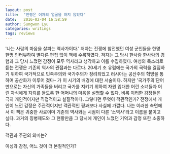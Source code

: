```yaml
---
layout: post
title:  "전쟁은 여자의 얼굴을 하지 않았다"
date:   2016-02-04 16:58:59
author: Sungwon Lyu
categories: writings
tags: reviews
---
```

 '나는 사람의 마음을 살피는 역사가이다.' 저자는 전쟁에 참전했던 여성 군인들을 한명 한명 인터뷰하여 별다른 편집 없이 책에 수록하였다. 저자는 그 당시 한사람 한사람의 경험과 그 당시 느꼈던 감정이 모두 역사라고 생각하고 이를 수집하였다. 여성의 목소리로 듣는 전쟁은 기존의 역사의 관점과는 다르다. 20세기 초 유럽에는 국가의 국력을 결집하기 위하여 국가적으로 민족주의와 국가주의가 장려되었고 러시아는 공산주의 혁명을 통하여 공산화가 이루어 졌다- 가 이 시기의 배경에 대한 서술이다. 하지만 '국가주의'단어 만으로는 자신의 가족들을 버리고 국가를 지키기 위하여 자원 입대한 어린 소녀들과 어린 자식에게 지뢰를 들도록 한 어머니의 마음을 설명할 수 없다. 비록 이러한 감정들은 극히 개인적이지만 직접적이고 실질적이다. 그렇다면 무엇이 객관적인가? 전쟁에서 개인이 느낀 감정은 주관적이지만 객관적인 평과보다 사실에 가깝다. 나는 이러한 측면에서 이 책은 귀중한 사료이며 기존의 역사와는 시점이 다른 '소역사'라고 이름을 붙이고 싶다. 과거의 징병제도와 그 현황만큼 그 당시에 개인이 느꼈던 기억과 감정 또한 소중하다.

객관과 주관의 의미는?

이성과 감정, 어느 것이 더 본질적인가? 